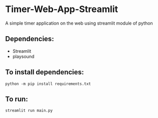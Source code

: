 # Timer-Web-App-Streamlit
A simple timer application  on the web using streamlit module of python

## Dependencies:
- Streamlit
- playsound

## To install dependencies:
```
python -m pip install requirements.txt
```

## To run:
```
streamlit run main.py
```
